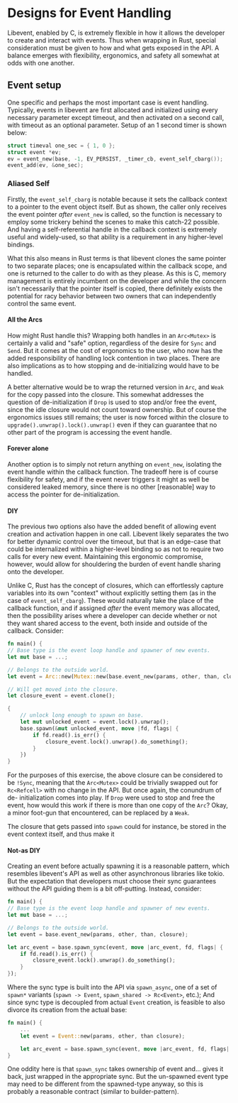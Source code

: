 # Designs for Event Handling

Libevent, enabled by C, is extremely flexible in how it allows the developer to
create and interact with events. Thus when wrapping in Rust, special
consideration must be given to how and what gets exposed in the API. A balance
emerges with flexibility, ergonomics, and safety all somewhat at odds with one
another.

## Event setup

One specific and perhaps the most important case is event handling. Typically,
events in libevent are first allocated and initialized using every necessary
parameter except timeout, and then activated on a second call, with timeout as
an optional parameter. Setup of an 1 second timer is shown below:

```c
struct timeval one_sec = { 1, 0 };
struct event *ev;
ev = event_new(base, -1, EV_PERSIST, _timer_cb, event_self_cbarg());
event_add(ev, &one_sec);
```

### Aliased Self 

Firstly, the `event_self_cbarg` is notable because it sets the callback context
to a pointer to the event object itself. But as shown, the caller only receives
the event pointer _after_ `event_new` is called, so the function is necessary
to employ some trickery behind the scenes to make this catch-22 possible. And
having a self-referential handle in the callback context is extremely useful
and widely-used, so that ability is a requirement in any higher-level bindings.

What this also means in Rust terms is that libevent clones the same pointer to
two separate places; one is encapsulated within the callback scope, and one is
returned to the caller to do with as they please. As this is C, memory
management is entirely incumbent on the developer and while the concern isn't
necessarily that the pointer itself is copied, there definitely exists the
potential for racy behavior between two owners that can independently control
the same event.

#### All the Arcs

How might Rust handle this? Wrapping both handles in an `Arc<Mutex>` is
certainly a valid and "safe" option, regardless of the desire for `Sync` and
`Send`. But it comes at the cost of ergonomics to the user, who now has the
added responsibility of handling lock contention in two places. There are also
implications as to how stopping and de-initializing would have to be handled.

A better alternative would be to wrap the returned version in `Arc`, and `Weak`
for the copy passed into the closure. This somewhat addresses the question of
de-initialization if `Drop` is used to stop and/or free the event, since the
idle closure would not count toward ownership. But of course the ergonomics
issues still remains; the user is now forced within the closure to
`upgrade().unwrap().lock().unwrap()` even if they can guarantee that no other
part of the program is accessing the event handle. 

#### Forever alone

Another option is to simply not return anything on `event_new`, isolating the
event handle within the callback function. The tradeoff here is of course
flexibility for safety, and if the event never triggers it might as well be
considered leaked memory, since there is no other \[reasonable\] way to access
the pointer for de-initialization.

#### DIY

The previous two options also have the added benefit of allowing event creation
and activation happen in one call. Libevent likely separates the two for better
dynamic control over the timeout, but that is an edge-case that could be
internalized within a higher-level binding so as not to require two calls for
every new event. Maintaining this ergonomic compromise, however, would allow
for shouldering the burden of event handle sharing onto the developer.

Unlike C, Rust has the concept of closures, which can effortlessly capture
variables into its own "context" without explicitly setting them (as in the
case of `event_self_cbarg`). These would naturally take the place of the
callback function, and if assigned _after_ the event memory was allocated, then
the possibility arises where a developer can decide whether or not they want
shared access to the event, both inside and outside of the callback. Consider:

```rust
fn main() {
// Base type is the event loop handle and spawner of new events.
let mut base = ...;

// Belongs to the outside world.
let event = Arc::new(Mutex::new(base.event_new(params, other, than, closure)));

// Will get moved into the closure.
let closure_event = event.clone();

{
    // unlock long enough to spawn on base.
    let mut unlocked_event = event.lock().unwrap();
    base.spawn(&mut unlocked_event, move |fd, flags| {
        if fd.read().is_err() {
            closure_event.lock().unwrap().do_something();
        }           
    })
}
```

For the purposes of this exercise, the above closure can be considered to be
`!Sync`, meaning that the `Arc<Mutex>` could be trivially swapped out for
`Rc<Refcell>` with no change in the API. But once again, the conundrum of de-
initialization comes into play. If `Drop` were used to stop and free the event,
how would this work if there is more than one copy of the `Arc`? Okay, a minor
foot-gun that encountered, can be replaced by a `Weak`.

The closure that gets passed into `spawn` could
for instance, be stored in the event context itself, and thus make it  

#### Not-as DIY

Creating an event before actually spawning it is a reasonable pattern, which
resembles libevent's API as well as other asynchronous libraries like tokio.
But the expectation that developers must choose their sync guarantees without
the API guiding them is a bit off-putting. Instead, consider:

```rust
fn main() {
// Base type is the event loop handle and spawner of new events.
let mut base = ...;

// Belongs to the outside world.
let event = base.event_new(params, other, than, closure);

let arc_event = base.spawn_sync(event, move |arc_event, fd, flags| {
    if fd.read().is_err() {
        closure_event.lock().unwrap().do_something();
    }           
});
```

Where the sync type is built into the API via `spawn_async`, one of a set of
`spawn*` variants (`spawn -> Event`, `spawn_shared -> Rc<Event>`, etc.); And
since sync type is decoupled from actual `Event` creation, is feasible to also
divorce its creation from the actual base:

```rust
fn main() {
    ...
    let event = Event::new(params, other, than closure);

    let arc_event = base.spawn_sync(event, move |arc_event, fd, flags| { ... });
}
```

One oddity here is that `spawn_sync` takes ownership of event and... gives it
back, just wrapped in the appropriate sync. But the un-spawned event type may
need to be different from the spawned-type anyway, so this is probably a
reasonable contract (similar to builder-pattern).